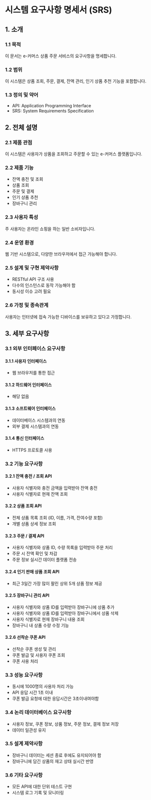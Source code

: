 # 시스템 요구사항 명세서 (SRS)

## 1. 소개

### 1.1 목적
이 문서는 e-커머스 상품 주문 서비스의 요구사항을 명세합니다.

### 1.2 범위
이 시스템은 상품 조회, 주문, 결제, 잔액 관리, 인기 상품 추천 기능을 포함합니다.

### 1.3 정의 및 약어
- API: Application Programming Interface
- SRS: System Requirements Specification

## 2. 전체 설명

### 2.1 제품 관점
이 시스템은 사용자가 상품을 조회하고 주문할 수 있는 e-커머스 플랫폼입니다.

### 2.2 제품 기능
- 잔액 충전 및 조회
- 상품 조회
- 주문 및 결제
- 인기 상품 추천
- 장바구니 관리

### 2.3 사용자 특성
주 사용자는 온라인 쇼핑을 하는 일반 소비자입니다.

### 2.4 운영 환경
웹 기반 시스템으로, 다양한 브라우저에서 접근 가능해야 합니다.

### 2.5 설계 및 구현 제약사항
- RESTful API 구조 사용
- 다수의 인스턴스로 동작 가능해야 함
- 동시성 이슈 고려 필요

### 2.6 가정 및 종속관계
사용자는 인터넷에 접속 가능한 디바이스를 보유하고 있다고 가정합니다.

## 3. 세부 요구사항

### 3.1 외부 인터페이스 요구사항
#### 3.1.1 사용자 인터페이스
- 웹 브라우저를 통한 접근

#### 3.1.2 하드웨어 인터페이스
- 해당 없음

#### 3.1.3 소프트웨어 인터페이스
- 데이터베이스 시스템과의 연동
- 외부 결제 시스템과의 연동

#### 3.1.4 통신 인터페이스
- HTTPS 프로토콜 사용

### 3.2 기능 요구사항
#### 3.2.1 잔액 충전 / 조회 API
- 사용자 식별자와 충전 금액을 입력받아 잔액 충전
- 사용자 식별자로 현재 잔액 조회

#### 3.2.2 상품 조회 API
- 전체 상품 목록 조회 (ID, 이름, 가격, 잔여수량 포함)
- 개별 상품 상세 정보 조회

#### 3.2.3 주문 / 결제 API
- 사용자 식별자와 상품 ID, 수량 목록을 입력받아 주문 처리
- 주문 시 잔액 확인 및 차감
- 주문 정보 실시간 데이터 플랫폼 전송

#### 3.2.4 인기 판매 상품 조회 API
- 최근 3일간 가장 많이 팔린 상위 5개 상품 정보 제공

#### 3.2.5 장바구니 관리 API 
- 사용자 식별자와 상품 ID를 입력받아 장바구니에 상품 추가
- 사용자 식별자와 상품 ID를 입력받아 장바구니에서 상품 삭제
- 사용자 식별자로 현재 장바구니 내용 조회
- 장바구니 내 상품 수량 수정 기능
#### 3.2.6 선착순 쿠폰 API
- 선착순 쿠폰 생성 및 관리
- 쿠폰 발급 및 사용자 쿠폰 조회
- 쿠폰 사용 처리

### 3.3 성능 요구사항
- 동시에 1000명의 사용자 처리 가능
- API 응답 시간 1초 이내
- 쿠폰 발급 요청에 대한 응답시간은 3초이내여야함

### 3.4 논리 데이터베이스 요구사항
- 사용자 정보, 쿠폰 정보, 상품 정보, 주문 정보, 결제 정보 저장
- 데이터 일관성 유지

### 3.5 설계 제약사항
- 장바구니 데이터는 세션 종료 후에도 유지되어야 함
- 장바구니에 담긴 상품의 재고 상태 실시간 반영

### 3.6 기타 요구사항
- 모든 API에 대한 단위 테스트 구현
- 시스템 로그 기록 및 모니터링